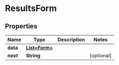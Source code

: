 

# ResultsForm


## Properties

| Name | Type | Description | Notes |
|------------ | ------------- | ------------- | -------------|
|**data** | [**List&lt;Form&gt;**](Form.md) |  |  |
|**next** | **String** |  |  [optional] |



